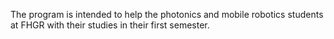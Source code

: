 The program is intended to help the photonics and mobile robotics students at FHGR with their studies in their first semester.
